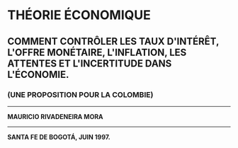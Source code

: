 # THÉORIE ÉCONOMIQUE

## COMMENT CONTRÔLER LES TAUX D'INTÉRÊT, L'OFFRE MONÉTAIRE, L'INFLATION, LES ATTENTES ET L'INCERTITUDE DANS L'ÉCONOMIE.

### (UNE PROPOSITION POUR LA COLOMBIE)

---

**MAURICIO RIVADENEIRA MORA**

---

**SANTA FE DE BOGOTÁ, JUIN 1997.**
